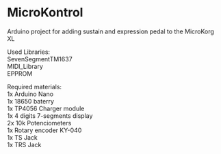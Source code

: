 # MicroKontrol  
Arduino project for adding sustain and expression pedal to the MicroKorg XL  
  
Used Libraries:  
SevenSegmentTM1637  
MIDI_Library  
EPPROM  
  
Required materials:  
1x Arduino Nano  
1x 18650 baterry  
1x TP4056 Charger module  
1x 4 digits 7-segments display  
2x 10k Potenciometers  
1x Rotary encoder KY-040  
1x TS Jack  
1x TRS Jack  

